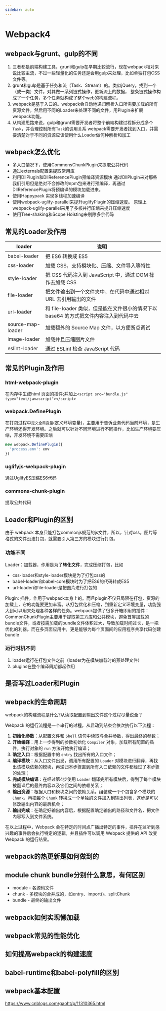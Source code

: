 ```yaml
---
sidebar: auto
---
```


# Webpack4

## webpack与grunt、gulp的不同

1. 三者都是前端构建工具，grunt和gulp在早期比较流行，现在webpack相对来说比较主流，不过一些轻量化的任务还是会用gulp来处理，比如单独打包CSS文件等。
2. grunt和gulp是基于任务和流（Task、Stream）的。类似jQuery，找到一个（或一类）文件，对其做一系列链式操作，更新流上的数据， 整条链式操作构成了一个任务，多个任务就构成了整个web的构建流程。
3. webpack是基于入口的。webpack会自动地递归解析入口所需要加载的所有资源文件，然后用不同的Loader来处理不同的文件，用Plugin来扩展webpack功能。
4. 从构建思路来说，gulp和grunt需要开发者将整个前端构建过程拆分成多个`Task`，并合理控制所有`Task`的调用关系 webpack需要开发者找到入口，并需要清楚对于不同的资源应该使用什么Loader做何种解析和加工

## webpack怎么优化

- 多入口情况下，使用CommonsChunkPlugin来提取公共代码
- 通过externals配置来提取常用库
- 利用DllPlugin和DllReferencePlugin预编译资源模块 通过DllPlugin来对那些我们引用但是绝对不会修改的npm包来进行预编译，再通过DllReferencePlugin将预编译的模块加载进来。
- 使用Happypack 实现多线程加速编译
- 使用webpack-uglify-parallel来提升uglifyPlugin的压缩速度。 原理上webpack-uglify-parallel采用了多核并行压缩来提升压缩速度
- 使用Tree-shaking和Scope Hoisting来剔除多余代码

## 常见的Loader及作用

loader | 说明
---|---
babel-loader | 把 ES6 转换成 ES5
css-loader | 加载 CSS，支持模块化、压缩、文件导入等特性
style-loader | 把 CSS 代码注入到 JavaScript 中，通过 DOM 操作去加载 CSS
file-loader | 把文件输出到一个文件夹中，在代码中通过相对 URL 去引用输出的文件
url-loader | 和 file-loader 类似，但是能在文件很小的情况下以 base64 的方式把文件内容注入到代码中去
source-map-loader | 加载额外的 Source Map 文件，以方便断点调试
image-loader | 加载并且压缩图片文件
eslint-loader | 通过 ESLint 检查 JavaScript 代码

## 常见的Plugin及作用

### html-webpack-plugin

在内存中生成html 页面的插件;并加上`<script src="bundle.js" type="text/javascript"></script>`

### webpack.DefinePlugin

在打包过程中`定义全局变量`(定义环境变量)，主要用于告诉业务代码当前环境，是生产环境还得开发环境。之后就可以针对不同环境进行不同操作，比如生产环境要压缩，开发环境不需要压缩

```js
new webpack.DefinePlugin({
  'process.env': env
})
```

### uglifyjs-webpack-plugin

通过UglifyES压缩ES6代码

### commons-chunk-plugin

提取公共代码

## Loader和Plugin的区别

由于 webpack 本身只能打包commonjs规范的js文件，所以，针对css，图片等格式的文件没法打包，就需要引入第三方的模块进行打包。

### 功能不同

Loader：加载器，作用是为了**转化文件**，完成压缩打包，比如

- css-loader和style-loader模块是为了打包css的
- babel-loader和babel-core模块时为了把ES6的代码转成ES5
- url-loader和file-loader是把图片进行打包的

Plugin: 插件，作用于webpack本身上的。而且plugin不仅只局限在打包，资源的加载上，它的功能要更加丰富。从打包优化和压缩，到重新定义环境变量，功能强大到可以用来处理各种各样的任务。webpack提供了很多开箱即用的插件：CommonChunkPlugin主要用于提取第三方库和公共模块，避免首屏加载的bundle文件，或者按需加载的bundle文件体积过大，导致加载时间过长，是一把优化的利器。而在多页面应用中，更是能够为每个页面间的应用程序共享代码创建bundle

### 运行时机不同

1. loader运行在打包文件之前（loader为在模块加载时的预处理文件）
2. plugins在整个编译周期都起作用

## 是否写过Loader和Plugin

## webpack的生命周期

webpack的构建流程是什么?从读取配置到输出文件这个过程尽量说全？

Webpack 的运行流程是一个串行的过程，从启动到结束会依次执行以下流程：

1. **初始化参数**：从配置文件和 `Shell` 语句中读取与合并参数，得出最终的参数；
2. **开始编译**：用上一步得到的参数初始化 `Compiler` 对象，加载所有配置的插件，执行对象的 `run` 方法开始执行编译；
3. **确定入口**：根据配置中的 `entry` 找出所有的入口文件；
4. **编译模块**：从入口文件出发，调用所有配置的 `Loader` 对模块进行翻译，再找出该模块依赖的模块，再递归本步骤直到所有入口依赖的文件都经过了本步骤的处理；
5. **完成模块编译**：在经过第4步使用 `Loader` 翻译完所有模块后，得到了每个模块被翻译后的最终内容以及它们之间的依赖关系；
6. **输出资源**：根据入口和模块之间的依赖关系，组装成一个个包含多个模块的 `Chunk`，再把每个 `Chunk` 转换成一个单独的文件加入到输出列表，这步是可以修改输出内容的最后机会；
7. **输出完成**：在确定好输出内容后，根据配置确定输出的路径和文件名，把文件内容写入到文件系统。

在以上过程中，Webpack 会在特定的时间点广播出特定的事件，插件在监听到感兴趣的事件后会执行特定的逻辑，并且插件可以调用 Webpack 提供的 API 改变 Webpack 的运行结果。

## webpack的热更新是如何做到的

## module chunk bundle分别什么意思，有何区别

- module - 各源码文件
- chunk - 多模块的合并成的，如entry、import()、splitChunk
- bundle - 最终的输出文件

## webpack如何实现懒加载

## webpack常见的性能优化

## 如何提高webpack的构建速度

## babel-runtime和babel-polyfill的区别

## webpack基本配置

https://www.cnblogs.com/gaoht/p/11310365.html